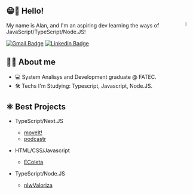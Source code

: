 ## 	😁📢 Hello!

<img align="right" style="width:5%" src="https://media.giphy.com/media/fwbZnTftCXVocKzfxR/giphy.gif?cid=ecf05e47wfpinv66pjzg5r2d4blz6elbak2cyyyc6jcedx1a&rid=giphy.gif&ct=g">

My name is Alan, and I'm an aspiring dev learning the ways of JavaScript/TypeScript/Node.JS!


[![Gmail Badge](https://img.shields.io/badge/-Gmail-c14438?style=for-the-badge&logo=Gmail&logoColor=white&link=mailto:alanovaes@gmail.com)](mailto:alanovaes@gmail.com)
[![Linkedin Badge](https://img.shields.io/badge/-LinkedIn-blue?style=for-the-badge&logo=Linkedin&logoColor=white&link=https://www.linkedin.com/in/alan-alves-novaes-4930b5bb/)](https://www.linkedin.com/in/alan-alves-novaes-4930b5bb/)

## 👨‍💻 About me 
- 💻 System Analisys and Development graduate @ FATEC.
- 🛠 Techs I'm Studying: Typescript, Javascript, Node.JS.

## ⚛️ Best Projects
- TypeScript/Next.JS
    - [moveIt!](https://github.com/n0vaes/moveIt)
    - [podcastr](https://github.com/n0vaes/podcastr)
    
- HTML/CSS/Javascript
    - [EColeta](https://github.com/n0vaes/EColeta)
 
- TypeScript/Node.JS
    - [nlwValoriza](https://github.com/n0vaes/nlwValoriza)
